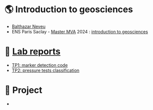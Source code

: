 # :earth_americas: Introduction to geosciences
- [Balthazar Neveu](https://www.linkedin.com/in/balthazarneveu/)
- ENS Paris Saclay - [Master MVA](https://www.master-mva.com/) 2024 : [introduction to geosciences](https://www.master-mva.com/cours/introduction-a-lapprentissage-statistique-pour-les-geosciences/)

# :test_tube: [Lab reports](https://balthazarneveu.github.io/geosciences/)
- [TP1: marker detection code](/TP_1/TP1_Markers_students.ipynb)
- [TP2: pressure tests classification](/TP_2/code/TP_2.ipynb)

# :scroll: Project
-